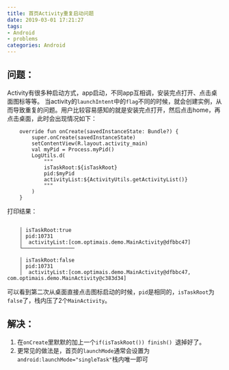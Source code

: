 ```yaml
---
title: 首页Activity重复启动问题
date: 2019-03-01 17:21:27
tags: 
- Android
- problems
categories: Android
---
```


## 问题：
Activity有很多种启动方式，app启动，不同app互相调，安装完点打开、点击桌面图标等等。
当activity的`launchIntent`中的`flag`不同的时候，就会创建实例，从而导致重复的问题。用户比较容易感知的就是安装完点打开，然后点击home，再点击桌面，此时会出现情况如下：
```
    override fun onCreate(savedInstanceState: Bundle?) {
        super.onCreate(savedInstanceState)
        setContentView(R.layout.activity_main)
        val myPid = Process.myPid()
        LogUtils.d(
            """
            isTaskRoot:${isTaskRoot}
            pid:$myPid
            activityList:${ActivityUtils.getActivityList()}
            """
        )
    }
```
打印结果：
```
    
    │ isTaskRoot:true 
    │ pid:10731 
    │  activityList:[com.optimais.demo.MainActivity@dfbbc47]
    └─────────────────

    │ isTaskRoot:false 
    │ pid:10731 
    │  activityList:[com.optimais.demo.MainActivity@dfbbc47, com.optimais.demo.MainActivity@c383d34]
```
可以看到第二次从桌面直接点击图标启动的时候，`pid`是相同的，`isTaskRoot`为`false`了，栈内压了2个`MainActivity`。
## 解决：
1. 在`onCreate`里默默的加上一个`if(isTaskRoot()) finish() `退掉好了。
2. 更常见的做法是，首页的`launchMode`通常会设置为`android:launchMode="singleTask"`栈内唯一即可
